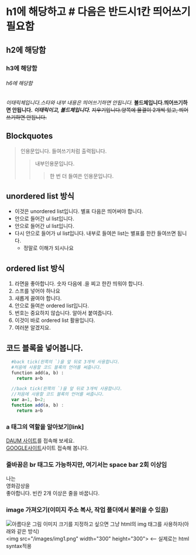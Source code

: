 ```

```


```

```

# h1에 해당하고 # 다음은 반드시1칸 띄어쓰기 필요함
## h2에 해당함
### h3에 해당함
###### h6에 해당함

*이태릭체입니다.스타와 내부 내용은 띄어쓰기하면 안됩니다.*
**볼드체입니다.띄어쓰기하면 안됩니다.**
***이태릭이고, 볼드체입니다.***
~~지우기입니다.양쪽에 물결이 2개씩 있고, 띄어쓰기하면 안됩니다.~~

## Blockquotes
>인용문입니다. 들여쓰기처럼 출력됩니다.
>> 내부인용문입니다. 
>>> 한 번 더 들여쓴 인용문입니다.

## unordered list 방식
* 이것은 unordered list입니다. 별표 다음은 띄어써야 합니다.
 * 안으로 들어간 ul list입니다.
 * 안으로 들어간 ul list입니다.
  * 다시 안으로 들어가 ul list입니다. 내부로 들여쓴 list는 별표를 한칸 들여쓰면 됩니다.
    * 정말로 이해가 되시나요
  

## ordered list 방식
1. 라면을 좋아합니다. 숫자 다음에 .을 찌고 한칸 띄워야 합니다.
2. 스프를 넣어야 하나요
3. 새롭게 끓여야 합니다.
  1. 안으로 들여쓴 ordered list입니다.
  1. 번호는 중요하지 않습니다. 알아서 붙여줍니다.
   1. 이것이 바로 ordered list 활용입니다.
   1. 여러분 알겠지요.

## 코드 블록을 넣어봅니다.
``` python
  #back tick(왼쪽의 `)을 앞 뒤로 3개씩 사용합니다.
  #처음에 사용할 코드 블록의 언어를 써줍니다.
  function add(a, b) :
    return a+b
```
``` javascript
  //back tick(왼쪽의 `)을 앞 뒤로 3개씩 사용합니다.
  //처음에 사용할 코드 블록의 언어를 써줍니다.
  var a=1, b=2;
  function add(a, b) :
    return a+b
```


### a 태그의 역할을 알아보기[link]
[DAUM 사이트]("http://www.daum.net)를 접속해 보세요.  
[GOOGLE사이트]("http://www.google.com")사이트 접속해 봅니다.

### 줄바꿈은 br 태그도 가능하지만, 여기서는 space bar 2회 이상임
나는  
영화감상을  
좋아합니다.
빈칸 2개 이상은 줄을 바꿉니다.

### image 가져오기(이미지 주소 복사, 작업 폴더에서 불러올 수 있음)
![아름다운 그림](https://cdn.pixabay.com/photo/2015/04/23/22/00/tree-736885_960_720.jpg)
이미지 크기를 지정하고 싶으면 그냥 html의 img 태그를 사용하자(아래와 같은 방식)  
&lt;img src="/images/img1.png" width="300" height="300"&gt; <-- 실제로는 html syntax적용


```

```
